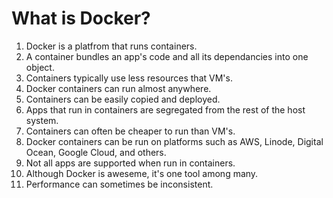 # What is Docker?

1. Docker is a platfrom that runs containers.
1. A container bundles an app's code and all its dependancies into one object.
1. Containers typically use less resources that VM's.
1. Docker containers can run almost anywhere.
1. Containers can be easily copied and deployed.
1. Apps that run in containers are segregated from the rest of the host system.
1. Containers can often be cheaper to run than VM's.
1. Docker containers can be run on platforms such as AWS, Linode, Digital
   Ocean, Google Cloud, and others.
1. Not all apps are supported when run in containers.
1. Although Docker is aweseme, it's one tool among many.
1. Performance can sometimes be inconsistent.
